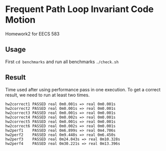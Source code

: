 # Frequent Path Loop Invariant Code Motion

Homework2 for EECS 583

## Usage

First `cd benchmarks` and run all benchmarks `./check.sh`

## Result

Time used after using performance pass in one execution. To get a correct result, we need to run at least two times.

```shell
hw2correct1 PASSED real 0m0.001s => real 0m0.001s
hw2correct2 PASSED real 0m0.001s => real 0m0.001s
hw2correct3 PASSED real 0m0.001s => real 0m0.001s
hw2correct4 PASSED real 0m0.002s => real 0m0.001s
hw2correct5 PASSED real 0m0.001s => real 0m0.001s
hw2correct6 PASSED real 0m0.002s => real 0m0.001s
hw2perf1    PASSED real 0m6.899s => real 0m4.706s
hw2perf2    PASSED real 0m9.448s => real 0m6.450s
hw2perf3    PASSED real 0m24.043s => real 0m10.328s
hw2perf4    PASSED real 0m30.221s => real 0m13.396s
```